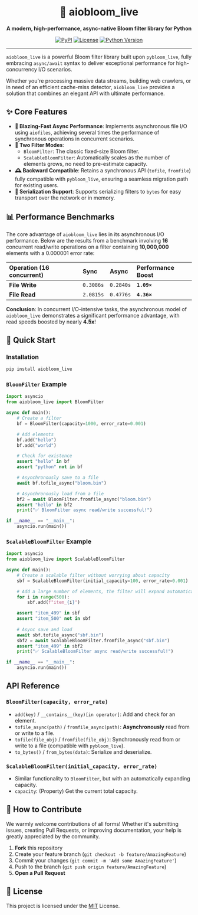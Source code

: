 <div align="center">

# 🔮 aiobloom_live

**A modern, high-performance, async-native Bloom filter library for Python**

</div>

<p align="center">
  <a href="https://pypi.org/project/aiobloom_live/"><img src="https://img.shields.io/pypi/v/aiobloom_live?color=blue&label=PyPI" alt="PyPI"></a>
  <a href="https://github.com/asxez/aiobloom_live/blob/main/LICENSE"><img src="https://img.shields.io/pypi/l/aiobloom_live?color=green" alt="License"></a>
  <a href="#"><img src="https://img.shields.io/pypi/pyversions/aiobloom_live" alt="Python Version"></a>
</p>

---

`aiobloom_live` is a powerful Bloom filter library built upon `pybloom_live`, fully embracing `async/await` syntax to deliver exceptional performance for high-concurrency I/O scenarios.

Whether you're processing massive data streams, building web crawlers, or in need of an efficient cache-miss detector, `aiobloom_live` provides a solution that combines an elegant API with ultimate performance.

## ✨ Core Features

*   **🚀 Blazing-Fast Async Performance**: Implements asynchronous file I/O using `aiofiles`, achieving several times the performance of synchronous operations in concurrent scenarios.
*   **🧩 Two Filter Modes**:
    *   `BloomFilter`: The classic fixed-size Bloom filter.
    *   `ScalableBloomFilter`: Automatically scales as the number of elements grows, no need to pre-estimate capacity.
*   **🕰️ Backward Compatible**: Retains a synchronous API (`tofile`, `fromfile`) fully compatible with `pybloom_live`, ensuring a seamless migration path for existing users.
*   **🔧 Serialization Support**: Supports serializing filters to `bytes` for easy transport over the network or in memory.

## 📊 Performance Benchmarks

The core advantage of `aiobloom_live` lies in its asynchronous I/O performance. Below are the results from a benchmark involving **16** concurrent read/write operations on a filter containing **10,000,000** elements with a 0.000001 error rate:

| Operation (16 concurrent) | Sync      | **Async** | **Performance Boost** |
| :------------------------ | :-------- | :-------- |:--------------------|
| **File Write**            | `0.3086s` | `0.2840s` | **`1.09×`**         |
| **File Read**             | `2.0815s` | `0.4776s` | **`4.36×`**         |

**Conclusion**: In concurrent I/O-intensive tasks, the asynchronous model of `aiobloom_live` demonstrates a significant performance advantage, with read speeds boosted by nearly **4.5x**!

## 🚀 Quick Start

### Installation

```bash
pip install aiobloom_live
```

### `BloomFilter` Example

```python
import asyncio
from aiobloom_live import BloomFilter

async def main():
    # Create a filter
    bf = BloomFilter(capacity=1000, error_rate=0.001)

    # Add elements
    bf.add("hello")
    bf.add("world")

    # Check for existence
    assert "hello" in bf
    assert "python" not in bf

    # Asynchronously save to a file
    await bf.tofile_async("bloom.bin")

    # Asynchronously load from a file
    bf2 = await BloomFilter.fromfile_async("bloom.bin")
    assert "hello" in bf2
    print("✅ BloomFilter async read/write successful!")

if __name__ == "__main__":
    asyncio.run(main())
```

### `ScalableBloomFilter` Example

```python
import asyncio
from aiobloom_live import ScalableBloomFilter

async def main():
    # Create a scalable filter without worrying about capacity
    sbf = ScalableBloomFilter(initial_capacity=100, error_rate=0.001)

    # Add a large number of elements, the filter will expand automatically
    for i in range(500):
        sbf.add(f"item_{i}")

    assert "item_499" in sbf
    assert "item_500" not in sbf
    
    # Async save and load
    await sbf.tofile_async("sbf.bin")
    sbf2 = await ScalableBloomFilter.fromfile_async("sbf.bin")
    assert "item_499" in sbf2
    print("✅ ScalableBloomFilter async read/write successful!")

if __name__ == "__main__":
    asyncio.run(main())
```

## API Reference

### `BloomFilter(capacity, error_rate)`
*   `add(key)` / `__contains__(key)[in operator]`: Add and check for an element.
*   `tofile_async(path)` / `fromfile_async(path)`: **Asynchronously** read from or write to a file.
*   `tofile(file_obj)` / `fromfile(file_obj)`: Synchronously read from or write to a file (compatible with `pybloom_live`).
*   `to_bytes()` / `from_bytes(data)`: Serialize and deserialize.

### `ScalableBloomFilter(initial_capacity, error_rate)`
*   Similar functionality to `BloomFilter`, but with an automatically expanding capacity.
*   `capacity`: (Property) Get the current total capacity.

## 🤝 How to Contribute

We warmly welcome contributions of all forms! Whether it's submitting issues, creating Pull Requests, or improving documentation, your help is greatly appreciated by the community.

1.  **Fork** this repository
2.  Create your feature branch (`git checkout -b feature/AmazingFeature`)
3.  Commit your changes (`git commit -m 'Add some AmazingFeature'`)
4.  Push to the branch (`git push origin feature/AmazingFeature`)
5.  **Open a Pull Request**

## 📄 License

This project is licensed under the [MIT](LICENSE) License. 
